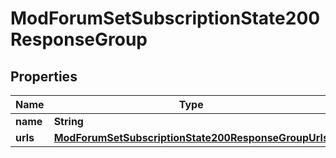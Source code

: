 

# ModForumSetSubscriptionState200ResponseGroup


## Properties

| Name | Type | Description | Notes |
|------------ | ------------- | ------------- | -------------|
|**name** | **String** | name |  |
|**urls** | [**ModForumSetSubscriptionState200ResponseGroupUrls**](ModForumSetSubscriptionState200ResponseGroupUrls.md) |  |  |



